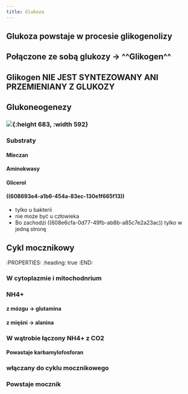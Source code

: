 ```yaml
---
title: Glukoza
---
```


## Glukoza powstaje w procesie glikogenolizy
## Połączone ze sobą glukozy → ^^Glikogen^^
## Glikogen **NIE JEST SYNTEZOWANY ANI PRZEMIENIANY Z GLUKOZY**
## Glukoneogenezy
### ![](https://media.discordapp.net/attachments/738092871021756817/841262273124368464/unknown.png?width=592&height=675){:height 683, :width 592}
### Substraty
#### Mleczan
#### Aminokwasy
#### Glicerol
#### ((608693e4-a1b6-454a-83ec-130e1f665f13)) 
* tylko u bakterii
* nie może być u człowieka
* Bo zachodzi ((608e6cfa-0d77-49fb-ab8b-a85c7e2a23ac)) tylko w jedną stronę
## Cykl mocznikowy
:PROPERTIES:
:heading: true
:END:
### W cytoplazmie i mitochodnrium
### NH4+
#### z mózgu → glutamina
#### z mięśni → alanina
### W wątrobie łączony **NH4+ z CO2**
#### Powastaje **karbamylofosforan**
### włączany do cyklu mocznikowego
### Powstaje **mocznik**
###
